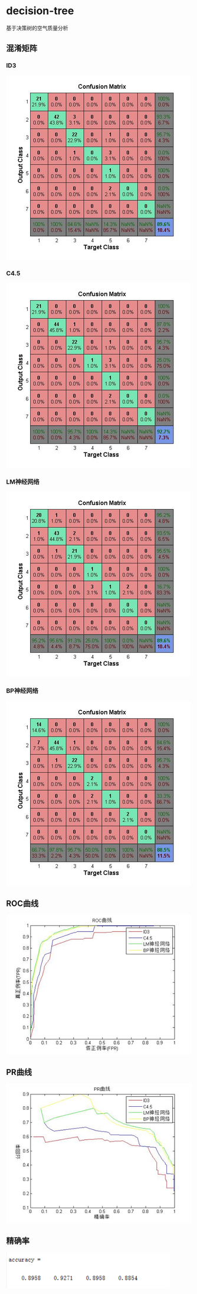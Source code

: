 # decision-tree
基于决策树的空气质量分析

## 混淆矩阵
### ID3 
![id3](imgs/id3_matrix.jpg)
### C4.5
![c45](imgs/c45_matrix.jpg)
### LM神经网络
![lm](imgs/lm_matrix.jpg)
### BP神经网络
![bp](imgs/bp_matrix.jpg)
## ROC曲线
![roc](imgs/roc.jpg)
## PR曲线
![pr](imgs/pr.jpg)
## 精确率
![](imgs/accuracy.png)
